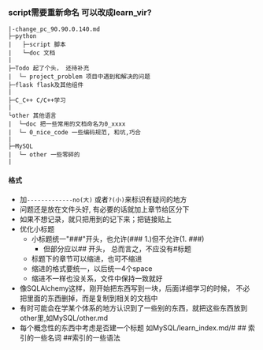 ### script需要重新命名 可以改成learn_vir?
```
|-change_pc_90.90.0.140.md
├─python
|   ├─script 脚本
|   └─doc 文档
|     
├─Todo 起了个头， 还待补充
|  └─ project_problem 项目中遇到和解决的问题
├─flask flask及其他组件
|   
├─C_C++ C/C++学习
| 
└other 其他语言
|  └─doc 把一些常用的文档命名为0_xxxx
|  └─ 0_nice_code 一些编码规范, 和坑,巧合
|   
├─MySQL
|  └─ other 一些零碎的
| 
```
#### 格式
- 加`-------------no(大)` 或者`?(小)`来标识有疑问的地方 
- 问题还是放在文件头好, 有必要的话就加上章节给区分下
- 如果不想记录，就只把用到的记下来；把链接贴上
- 优化小标题
    - 小标题统一"###"开头，也允许(### 1.)但不允许(1. ###)
      - 但部分应以## 开头， 总而言之，不应没有#标题
    - 标题下的章节可以缩进，也可不缩进
    - 缩进的格式要统一，以后统一4个space
    - 缩进不一样也没关系，文件中保持一致就好
- 像SQLAlchemy这样，刚开始把东西写到一块，后面详细学习的时候， 不必把里面的东西删掉，而是复制到相关的文档中
- 有时可能会在学某个体系的地方认识到了一些别的东西，就把这些东西放到other里,如MySQL/other.md
- 每个概念性的东西中考虑是否建一个标题 如MySQL/learn_index.md/# ## 索引的一些名词 ##索引的一些语法
